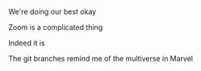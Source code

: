 We're doing our best okay

Zoom is a complicated thing

Indeed it is

The git branches remind me of the multiverse in Marvel
